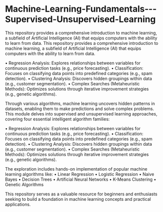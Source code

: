 # Machine-Learning-Fundamentals---Supervised-Unsupervised-Learning
This repository provides a comprehensive introduction to machine learning, a subfield of Artificial Intelligence (AI) that equips computers with the ability to learn from data. This repository provides a comprehensive introduction to machine learning, a subfield of Artificial Intelligence (AI) that equips computers with the ability to learn from data. 

•	Regression Analysis: Explores relationships between variables for continuous prediction tasks (e.g., price forecasting).
•	Classification: Focuses on classifying data points into predefined categories (e.g., spam detection).
•	Clustering Analysis: Discovers hidden groupings within data (e.g., customer segmentation).
•	Complex Searches (Metaheuristic Methods): Optimizes solutions through iterative improvement strategies (e.g., genetic algorithms).

Through various algorithms, machine learning uncovers hidden patterns in datasets, enabling them to make predictions and solve complex problems.
This module delves into supervised and unsupervised learning approaches, covering four essential intelligent algorithm families:

•	Regression Analysis: Explores relationships between variables for continuous prediction tasks (e.g., price forecasting).
•	Classification: Focuses on classifying data points into predefined categories (e.g., spam detection).
•	Clustering Analysis: Discovers hidden groupings within data (e.g., customer segmentation).
•	Complex Searches (Metaheuristic Methods): Optimizes solutions through iterative improvement strategies (e.g., genetic algorithms).

The exploration includes hands-on implementation of popular machine learning algorithms like:
•	Linear Regression
•	Logistic Regression
•	Naive Bayes
•	Decision Trees
•	Artificial Neural Networks
•	K-Means Clustering
•	Genetic Algorithms

This repository serves as a valuable resource for beginners and enthusiasts seeking to build a foundation in machine learning concepts and practical applications.


